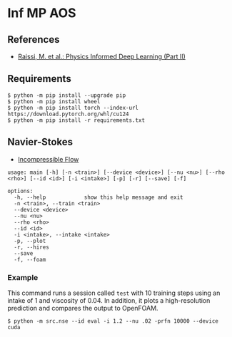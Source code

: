 # Inf MP AOS

## References

- [Raissi, M. et al.: Physics Informed Deep Learning (Part II)](https://arxiv.org/pdf/1711.10566)

## Requirements

```shell
$ python -m pip install --upgrade pip
$ python -m pip install wheel
$ python -m pip install torch --index-url https://download.pytorch.org/whl/cu124
$ python -m pip install -r requirements.txt
```

## Navier-Stokes

- [Incompressible Flow](https://en.wikipedia.org/wiki/Navier%E2%80%93Stokes_equations#Incompressible_flow)

```
usage: main [-h] [-n <train>] [--device <device>] [--nu <nu>] [--rho <rho>] [--id <id>] [-i <intake>] [-p] [-r] [--save] [-f]

options:
  -h, --help            show this help message and exit
  -n <train>, --train <train>
  --device <device>
  --nu <nu>
  --rho <rho>
  --id <id>
  -i <intake>, --intake <intake>
  -p, --plot
  -r, --hires
  --save
  -f, --foam
```

### Example

This command runs a session called `test` with 10 training steps using an intake of 1 and viscosity of 0.04.
In addition, it plots a high-resolution prediction and compares the output to OpenFOAM.

```shell
$ python -m src.nse --id eval -i 1.2 --nu .02 -prfn 10000 --device cuda
```

